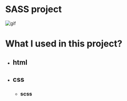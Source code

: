 # SASS project

![gif](./SASS%20Project%20.gif)

# What I used in this project?

- ## html
- ## css
  - ### scss
